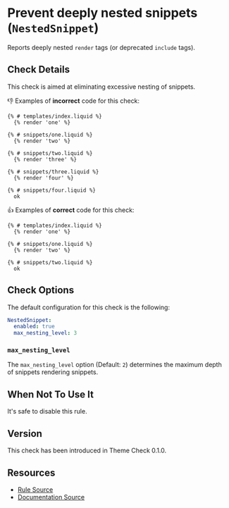 # Prevent deeply nested snippets (`NestedSnippet`)

Reports deeply nested `render` tags (or deprecated `include` tags).

## Check Details

This check is aimed at eliminating excessive nesting of snippets.

:-1: Examples of **incorrect** code for this check:

```liquid
{% # templates/index.liquid %}
  {% render 'one' %}

{% # snippets/one.liquid %}
  {% render 'two' %}

{% # snippets/two.liquid %}
  {% render 'three' %}

{% # snippets/three.liquid %}
  {% render 'four' %}

{% # snippets/four.liquid %}
  ok
```

:+1: Examples of **correct** code for this check:

```liquid
{% # templates/index.liquid %}
  {% render 'one' %}

{% # snippets/one.liquid %}
  {% render 'two' %}

{% # snippets/two.liquid %}
  ok
```

## Check Options

The default configuration for this check is the following:

```yaml
NestedSnippet:
  enabled: true
  max_nesting_level: 3
```

### `max_nesting_level`

The `max_nesting_level` option (Default: `2`) determines the maximum depth of snippets rendering snippets.

## When Not To Use It

It's safe to disable this rule.

## Version

This check has been introduced in Theme Check 0.1.0.

## Resources

- [Rule Source][codesource]
- [Documentation Source][docsource]

[codesource]: /lib/platformos_check/checks/nested_snippet.rb
[docsource]: /docs/checks/nested_snippet.md
